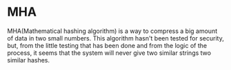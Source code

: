 # MHA
MHA(Mathematical hashing algorithm) is a way to compress a big amount of data in two small numbers. This algorithm hasn't been tested for security, but, from the little testing that has been done and from the logic of the process, it seems that the system will never give two similar strings two similar hashes.
